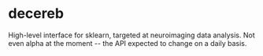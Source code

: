 # decereb
High-level interface for sklearn, targeted at neuroimaging data analysis. Not even alpha at the moment -- the API expected to change on a daily basis.
